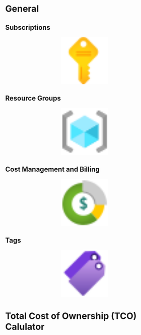 # General

## Subscriptions

<div style="text-align: center;">
  <img src="../images/azure/Icons/general/10002-icon-service-Subscriptions.svg" alt="Azure Subscriptions" style="width:150px; height:auto;" />
</div>

## Resource Groups

<div style="text-align: center;">
  <img src="../images/azure/Icons/general/10007-icon-service-Resource-Groups.svg" alt="Azure Resource Groups" style="width:150px; height:auto;" />
</div>

## Cost Management and Billing

<div style="text-align: center;">
  <img src="../images/azure/Icons/general/00004-icon-service-Cost-Management-and-Billing.svg" alt="Azure Cost Management and Billing" style="width:150px; height:auto;" />
</div>

## Tags

<div style="text-align: center;">
  <img src="../images/azure/Icons/general/10842-icon-service-Tags.svg" alt="Azure Tags" style="width:150px; height:auto;" />
</div>

# Total Cost of Ownership (TCO) Calulator
